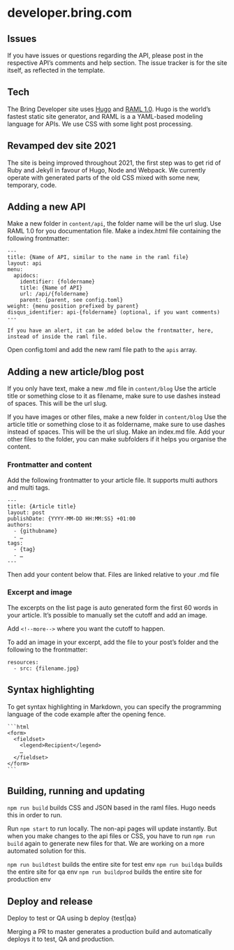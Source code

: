 # developer.bring.com

## Issues
If you have issues or questions regarding the API, please post in the respective API’s comments and help section. The issue tracker is for the site itself, as reflected in the template.

## Tech
The Bring Developer site uses [Hugo](https://gohugo.io/) and
[RAML 1.0](https://raml.org/). Hugo is the world’s fastest static site generator, and RAML
is a a YAML-based modeling language for APIs. We use CSS with some light post processing.

## Revamped dev site 2021
The site is being improved throughout 2021, the first step was to get rid of Ruby and Jekyll in favour of Hugo, Node and Webpack. We currently operate with generated parts of the old CSS mixed with some new, temporary, code.

## Adding a new API
Make a new folder in `content/api`, the folder name will be the url slug.
Use RAML 1.0 for you documentation file.
Make a index.html file containing the following frontmatter:
```
---
title: {Name of API, similar to the name in the raml file}
layout: api
menu:
  apidocs:
    identifier: {foldername}
    title: {Name of API}
    url: /api/{foldername}
    parent: {parent, see config.toml}
weight: {menu position prefixed by parent}
disqus_identifier: api-{foldername} (optional, if you want comments)
---

If you have an alert, it can be added below the frontmatter, here, instead of inside the raml file.
```

Open config.toml and add the new raml file path to the `apis` array.

## Adding a new article/blog post
If you only have text, make a new .md file in `content/blog`
Use the article title or something close to it as filename, make sure to use dashes instead of spaces. This will be the url slug.

If you have images or other files, make a new folder in `content/blog`
Use the article title or something close to it as foldername, make sure to use dashes instead of spaces. This will be the url slug.
Make an index.md file.
Add your other files to the folder, you can make subfolders if it helps you organise the content.

### Frontmatter and content
Add the following frontmatter to your article file. It supports multi authors and multi tags.

```
---
title: {Article title}
layout: post
publishDate: {YYYY-MM-DD HH:MM:SS} +01:00
authors:
  - {githubname}
  - …
tags:
  - {tag}
  - …
---
```

Then add your content below that.
Files are linked relative to your .md file

### Excerpt and image
The excerpts on the list page is auto generated form the first 60 words in your article. It’s possible to manually set the cutoff and add an image.

Add `<!--more-->` where you want the cutoff to happen.

To add an image in your excerpt, add the file to your post’s folder and the following to the frontmatter:
```
resources:
  - src: {filename.jpg}
```

## Syntax highlighting
To get syntax highlighting in Markdown, you can specify the programming language of the code example after the opening fence.

~~~
```html
<form>
  <fieldset>
    <legend>Recipient</legend>
    …
  </fieldset>
</form>
```
~~~

## Building, running and updating
`npm run build` builds CSS and JSON based in the raml files. Hugo needs this in order to run.

Run `npm start` to run locally. The non-api pages will update instantly. But when you make changes to the api files or CSS, you have to run `npm run build` again to generate new files for that.
We are working on a more automated solution for this.

`npm run buildtest` builds the entire site for test env
`npm run buildqa` builds the entire site for qa env
`npm run buildprod` builds the entire site for production env

## Deploy and release

Deploy to test or QA using b deploy {test|qa}

Merging a PR to master generates a production build and automatically deploys it to test, QA and production.
